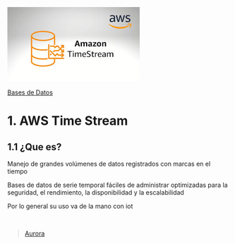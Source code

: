 ![Amazon Time Stream](../../00_assets/Bases%20de%20Datos/timestream-logo.jpeg)

[Bases de Datos](../../03-Bases_de_Datos/)

# 1. AWS Time Stream

## 1.1 ¿Que es?

Manejo de grandes volúmenes de datos registrados con marcas en el tiempo

Bases de datos de serie temporal fáciles de administrar optimizadas para la seguridad, el rendimiento, la disponibilidad y la escalabilidad

Por lo general su uso va de la mano con iot


<br/>

> [Aurora](../Relacionales/aurora.md)

<br/>